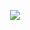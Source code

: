 <p align="center">
  <img src="https://github-readme-stats.vercel.app/api?username=behindthep&theme=github_dark&show_icons=true&hide_border=true&count_private=true&locale=ru">
</p>
